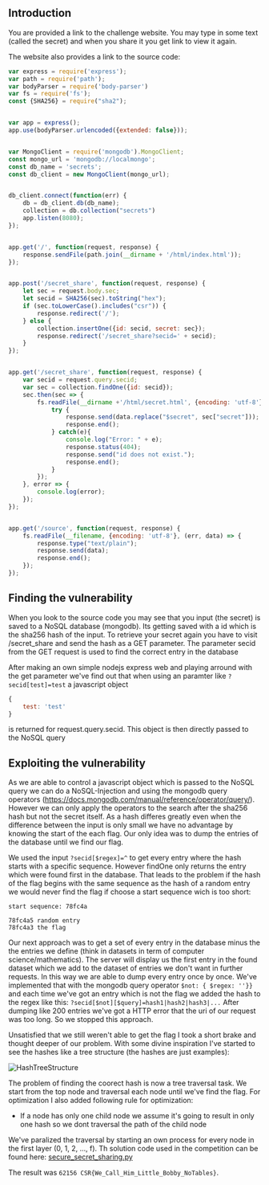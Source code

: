 ## Introduction
You are provided a link to the challenge website. You may type in some text (called the secret) and when you share it you get link to view it again. 

The website also provides a link to the source code:

```javascript
var express = require('express');
var path = require('path');
var bodyParser = require('body-parser')
var fs = require('fs');
const {SHA256} = require("sha2");


var app = express();
app.use(bodyParser.urlencoded({extended: false}));


var MongoClient = require('mongodb').MongoClient;
const mongo_url = 'mongodb://localmongo';
const db_name = 'secrets';
const db_client = new MongoClient(mongo_url);


db_client.connect(function(err) { 
    db = db_client.db(db_name);
    collection = db.collection("secrets")
    app.listen(8080);
});


app.get('/', function(request, response) {
    response.sendFile(path.join(__dirname + '/html/index.html'));
});


app.post('/secret_share', function(request, response) {
    let sec = request.body.sec;
    let secid = SHA256(sec).toString("hex");
    if (sec.toLowerCase().includes("csr")) {
        response.redirect('/');
    } else {
        collection.insertOne({id: secid, secret: sec});
        response.redirect('/secret_share?secid=' + secid);
    }
});


app.get('/secret_share', function(request, response) {
    var secid = request.query.secid;
    var sec = collection.findOne({id: secid});
    sec.then(sec => {
        fs.readFile(__dirname +'/html/secret.html', {encoding: 'utf-8'}, (err, data) => {
            try {
                response.send(data.replace("$secret", sec["secret"]));
                response.end();
            } catch(e){
                console.log("Error: " + e);
                response.status(404);
                response.send("id does not exist.");
                response.end();
            }
        });        
    }, error => {
        console.log(error);
    });
});


app.get('/source', function(request, response) {
    fs.readFile(__filename, {encoding: 'utf-8'}, (err, data) => {
        response.type("text/plain");
        response.send(data);
        response.end();
    });
});
```

## Finding the vulnerability
When you look to the source code you may see that you input (the secret) is saved to a NoSQL database (mongodb). Its getting saved with a id which is the sha256 hash of the input.
To retrieve your secret again you have to visit /secret_share and send the hash as a GET parameter. The parameter secid from the GET request is used to find the correct entry in the database

After making an own simple nodejs express web and playing arround with the get parameter we've find out that when using an paramter like ```?secid[test]=test``` a javascript object 
```javascript
{
    test: 'test'
}
```
is returned for request.query.secid. This object is then directly passed to the NoSQL query

## Exploiting the vulnerability
As we are able to control a javascript object which is passed to the NoSQL query we can do a NoSQL-Injection and using the mongodb query operators (https://docs.mongodb.com/manual/reference/operator/query/).
However we can only apply the operators to the search after the sha256 hash but not the secret itself. 
As a hash differes greatly even when the difference between the input is only small we have no advantage by knowing the start of the each flag. 
Our only idea was to dump the entries of the database until we find our flag.

We used the input ```?secid[$regex]=^``` to get every entry where the hash starts with a specific sequence. 
However findOne only returns the entry which were found first in the database.
That leads to the problem if the hash of the flag begins with the same sequence as the hash of a random entry we would never find the flag if choose a start sequence wich is too short:
```
start sequence: 78fc4a

78fc4a5 random entry
78fc4a3 the flag
```

Our next approach was to get a set of every entry in the database minus the the entries we define (think in datasets in term of computer science/mathematics).
The server will display us the first entry in the found dataset which we add to the dataset of entries we don't want in further requests.
In this way we are able to dump every entry once by once.
We've implemented that with the mongodb query operator  ```$not: { $regex: ''}}``` and each time we've got an entry which is not the flag we added the hash to the regex like this:
```?secid[$not][$query]=hash1|hash2|hash3|...```
After dumping like 200 entries we've got a HTTP error that the uri of our request was too long. So we stopped this approach.

Unsatisfied that we still weren't able to get the flag I took a short brake and thought deeper of our problem. 
With some divine inspiration I've started to see the hashes like a tree structure (the hashes are just examples):

![HashTreeStructure](./secure_secret_sharing.svg)

The problem of finding the coorect hash is now a tree traversal task. We start from the top node and traversal each node until we've find the flag. 
For optimization I also added following rule for optimization:

* If a node has only one child node we assume it's going to result in only one hash so we dont traversal the path of the child node

We've paralized the traversal by starting an own process for every node in the first layer (0, 1, 2, ..., f). Th solution code used in the competition can be found here: [secure_secret_sharing.py](secure_secret_sharing.py)

The result was ```62156 CSR{We_Call_Him_Little_Bobby_NoTables}```.
